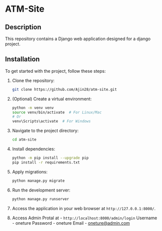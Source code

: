 # ATM-Site

## Description

This repository contains a Django web application designed for a django project.

## Installation

To get started with the project, follow these steps:

1. Clone the repository:

   ```bash
   git clone https://github.com/Ajin28/atm-site.git
   ```

2. (Optional) Create a virtual environment:

   ```bash
   python -m venv venv
   source venv/bin/activate  # For Linux/Mac
   # Or
   venv\Scripts\activate  # For Windows

   ```

3. Navigate to the project directory:

   ```bash
   cd atm-site

   ```



4. Install dependencies:

   ```bash
   python -m pip install --upgrade pip
   pip install -r requirements.txt
   ```

5. Apply migrations:

   ```bash
   python manage.py migrate
   ```

6. Run the development server:

   ```bash
   python manage.py runserver
   ```

7. Access the application in your web browser at `http://127.0.0.1:8000/`.

8. Access Admin Protal at - `http://localhost:8000/admin/login`
Username - oneture
Password - oneture
Email    - oneture@admin.com


